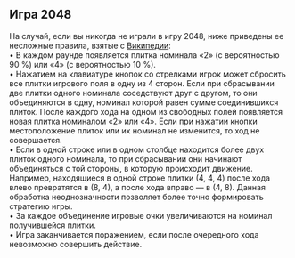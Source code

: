 ## Игра 2048  
  
На случай, если вы никогда не играли в игру 2048, ниже приведены ее несложные правила, взятые с [Википедии](https://en.wikipedia.org/wiki/2048_(video_game)):  
• В каждом раунде появляется плитка номинала «2» (с вероятностью 90 %) или «4» (с вероятностью 10 %).  
• Нажатием на клавиатуре кнопок со стрелками игрок может сбросить все плитки игрового поля в одну из 4 сторон. Если при сбрасывании две плитки одного номинала соседствуют друг с другом, то они объединяются в одну, номинал которой равен сумме соединившихся плиток. После каждого хода на одном из свободных полей появляется новая плитка номиналом «2» или «4». Если при нажатии кнопки местоположение плиток или их номинал не изменится, то ход не совершается.  
• Если в одной строке или в одном столбце находится более двух плиток одного номинала, то при сбрасывании они начинают объединяться с той стороны, в которую происходит движение. Например, находящиеся в одной строке плитки (4, 4, 4) после хода влево превратятся в (8, 4), а после хода вправо — в (4, 8). Данная обработка неоднозначности позволяет более точно формировать стратегию игры.  
• За каждое объединение игровые очки увеличиваются на номинал получившейся плитки.  
• Игра заканчивается поражением, если после очередного хода невозможно совершить действие.  
